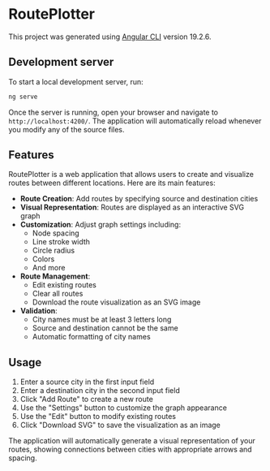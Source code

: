 # RoutePlotter

This project was generated using [Angular CLI](https://github.com/angular/angular-cli) version 19.2.6.

## Development server

To start a local development server, run:

```bash
ng serve
```

Once the server is running, open your browser and navigate to `http://localhost:4200/`. The application will automatically reload whenever you modify any of the source files.

## Features

RoutePlotter is a web application that allows users to create and visualize routes between different locations. Here are its main features:

- **Route Creation**: Add routes by specifying source and destination cities
- **Visual Representation**: Routes are displayed as an interactive SVG graph
- **Customization**: Adjust graph settings including:
  - Node spacing
  - Line stroke width
  - Circle radius
  - Colors
  - And more
- **Route Management**:
  - Edit existing routes
  - Clear all routes
  - Download the route visualization as an SVG image
- **Validation**:
  - City names must be at least 3 letters long
  - Source and destination cannot be the same
  - Automatic formatting of city names

## Usage

1. Enter a source city in the first input field
2. Enter a destination city in the second input field
3. Click "Add Route" to create a new route
4. Use the "Settings" button to customize the graph appearance
5. Use the "Edit" button to modify existing routes
6. Click "Download SVG" to save the visualization as an image

The application will automatically generate a visual representation of your routes, showing connections between cities with appropriate arrows and spacing.

